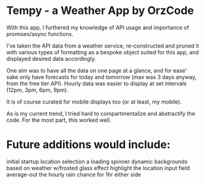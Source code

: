# Tempy - a Weather App by OrzCode

With this app, I furthered my knowledge of API usage and importance of promises/async functions.

I've taken the API data from a weather service, re-constructed and pruned it with various types of formatting as a bespoke object suited for this app, and displayed desired data accordingly.

One aim was to have all the data on one page at a glance, and for ease' sake only have forecasts for today and tomorrow (max was 3 days anyway, from the free tier API). Hourly data was easier to display at set intervals (12pm, 3pm, 6pm, 9pm).

It is of course curated for mobile displays too (or at least, my mobile).

As is my current trend, I tried hard to compartmentalize and abstractify the code. For the most part, this worked well.

# Future additions would include: 
initial startup location selection
a loading spinner
dynamic backgrounds based on weather w/frosted glass effect
highlight the location input field 
average-out the hourly rain chance for 1hr either side
